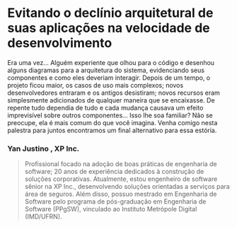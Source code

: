 # Evitando o declínio arquitetural de suas aplicações na velocidade de desenvolvimento

Era uma vez... Alguém experiente que olhou para o código e desenhou alguns diagramas para a arquitetura do sistema, evidenciando seus componentes e como eles deveriam interagir. Depois de um tempo, o projeto ficou maior, os casos de uso mais complexos; novos desenvolvedores entraram e os antigos desistiram; novos recursos eram simplesmente adicionados de qualquer maneira que se encaixasse. De repente tudo dependia de tudo e cada mudança causava um efeito imprevisível sobre outros componentes… Isso lhe soa familiar? Não se preocupe, ela é mais comum do que você imagina. Venha comigo nesta palestra para juntos encontramos um final alternativo para essa estória.

### Yan Justino , XP Inc.
> Profissional focado na adoção de boas práticas de engenharia de software; 20 anos de experiência dedicados à construção de soluções corporativas. Atualmente, estou engenheiro de software sênior na XP Inc., desenvolvendo soluções orientadas a serviços para área de seguros. Além disso, possuo mestrado em Engenharia de Software pelo programa de pós-graduação em Engenharia de Software (PPgSW), vinculado ao Instituto Metrópole Digital (IMD/UFRN).
